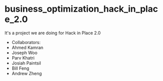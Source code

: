 # business_optimization_hack_in_place_2.0

It's a project we are doing for Hack in Place 2.0

- Collaborators:
- Ahmed Kamran
- Joseph Woo
- Parv Khatri
- Josiah Paintsil
- Bill Feng
- Andrew Zheng
